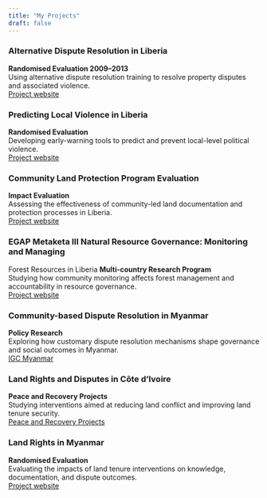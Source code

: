 ```yaml
---
title: "My Projects"
draft: false
---
```




### Alternative Dispute Resolution in Liberia
**Randomised Evaluation 2009–2013**  
Using alternative dispute resolution training to resolve property disputes 
and associated violence.  
[Project 
website](https://www.poverty-action.org/study/peace-education-rural-liberia)

### Predicting Local Violence in Liberia
**Randomised Evaluation**  
Developing early-warning tools to predict and prevent local-level 
political violence.  
[Project 
website](https://www.poverty-action.org/study/predicting-local-violence-liberia)

### Community Land Protection Program Evaluation
**Impact Evaluation**  
Assessing the effectiveness of community-led land documentation and 
protection processes in Liberia.  
[Project 
website](https://www.land-links.org/evaluation/community-land-protection-program-clpp-liberia/)

### EGAP Metaketa III Natural Resource Governance: Monitoring and Managing 
Forest Resources in Liberia
**Multi-country Research Program**  
Studying how community monitoring affects forest management and 
accountability in resource governance.  
[Project 
website](http://egap.org/content/monitoring-and-managing-forest-resources-liberia)

### Community-based Dispute Resolution in Myanmar
**Policy Research**  
Exploring how customary dispute resolution mechanisms shape governance and 
social outcomes in Myanmar.  
[IGC Myanmar](https://www.theigc.org/country/myanmar/)

### Land Rights and Disputes in Côte d’Ivoire
**Peace and Recovery Projects**  
Studying interventions aimed at reducing land conflict and improving land 
tenure security.  
[Peace and Recovery 
Projects](https://www.poverty-action.org/program-area/peace-and-recovery/funded-projects)

### Land Rights in Myanmar
**Randomised Evaluation**  
Evaluating the impacts of land tenure interventions on knowledge, 
documentation, and dispute outcomes.  
[Project 
website](https://www.poverty-action.org/study/impact-land-rights-interventions-myanmar)

